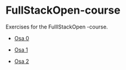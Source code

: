 # FullStackOpen-course

Exercises for the FulllStackOpen -course.

 - [Osa 0](https://github.com/UncSald/FullStackOpen--course/tree/main/osa0)

 - [Osa 1](https://github.com/UncSald/FullStackOpen--course/tree/main/osa1)

 - [Osa 2](https://github.com/UncSald/FullStackOpen--course/tree/main/osa2)
